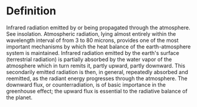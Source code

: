 # Definition

Infrared radiation emitted by or being propagated through the
atmosphere. See insolation. Atmospheric radiation, lying almost entirely
within the wavelength interval of from 3 to 80 microns, provides one of
the most important mechanisms by which the heat balance of the
earth-atmosphere system is maintained. Infrared radiation emitted by the
earth's surface (terrestrial radiation) is partially absorbed by the
water vapor of the atmosphere which in turn remits it, partly upward,
partly downward. This secondarily emitted radiation is then, in general,
repeatedly absorbed and reemitted, as the radiant energy progresses
through the atmosphere. The downward flux, or counterradiation, is of
basic importance in the greenhouse effect; the upward flux is essential
to the radiative balance of the planet.
